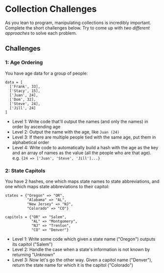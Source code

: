 # Collection Challenges

As you lean to program, manipulating collections is incredibly important. Complete
the short challenges below. Try to come up with *two different approaches* to
solve each problem.

## Challenges

### 1: Age Ordering

You have age data for a group of people:

```
data = [
  ['Frank', 33],
  ['Stacy', 15],
  ['Juan', 24],
  ['Dom', 32],
  ['Steve', 24],
  ['Jill', 24]
]
```

* Level 1: Write code that'll output the names (and only the names) in order by
ascending age
* Level 2: Output the name with the age, like `Juan (24)`
* Level 3: If there are multiple people tied with the same age, put them in alphabetical
order
* Level 4: Write code to automatically build a hash with the age as the key and
an array of names as the value (all the people who are that age). e.g.
`{24 => ['Juan', 'Steve', 'Jill']...}`

### 2: State Capitols

You have 2 hashes, one which maps state names to state abbreviations,
and one which maps state abbreviations to their capitol:

```
states = {"Oregon" => "OR",
          "Alabama" => "AL",
          "New Jersey" => "NJ",
          "Colorado" => "CO"}

capitols = {"OR" => "Salem",
            "AL" => "Montgomery",
            "NJ" => "Trenton",
            "CO" => "Denver"}
```

* Level 1: Write some code which given a state name ("Oregon") outputs
  its capitol ("Salem")
* Level 2: Handle the case when a state's information is not known by
  returning "Unknown"
* Level 3: Now let's go the other way. Given a capitol name ("Denver"),
  return the state name for which it is the capitol ("Colorado")
